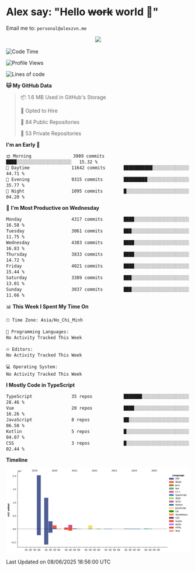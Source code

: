 # Alex say: "Hello ~~work~~ world 🐾"
Email me to: `personal@alexzvn.me`


<p align=center>
  <a href="https://skillicons.dev">
    <img src="https://skillicons.dev/icons?i=ts,js,php,nodejs,bun,vue,nuxt,react,svelte,tauri,laravel,rust,mongodb,docker,electron,redis,rabbitmq,tailwind,git,cloudflare,elysia,mysql,nginx,rollupjs,sentry,ubuntu,yarn,html,css,vite" />
  </a>
</p>

<!--START_SECTION:waka-->
![Code Time](http://img.shields.io/badge/Code%20Time-1%2C066%20hrs%2055%20mins-blue)

![Profile Views](http://img.shields.io/badge/Profile%20Views-0-blue)

![Lines of code](https://img.shields.io/badge/From%20Hello%20World%20I%27ve%20Written-40.8%20million%20lines%20of%20code-blue)

**🐱 My GitHub Data** 

> 📦 1.6 MB Used in GitHub's Storage 
 > 
> 💼 Opted to Hire
 > 
> 📜 84 Public Repositories 
 > 
> 🔑 53 Private Repositories 
 > 
**I'm an Early 🐤** 

```text
🌞 Morning                3989 commits        ████░░░░░░░░░░░░░░░░░░░░░   15.32 % 
🌆 Daytime                11642 commits       ███████████░░░░░░░░░░░░░░   44.71 % 
🌃 Evening                9315 commits        █████████░░░░░░░░░░░░░░░░   35.77 % 
🌙 Night                  1095 commits        █░░░░░░░░░░░░░░░░░░░░░░░░   04.20 % 
```
📅 **I'm Most Productive on Wednesday** 

```text
Monday                   4317 commits        ████░░░░░░░░░░░░░░░░░░░░░   16.58 % 
Tuesday                  3061 commits        ███░░░░░░░░░░░░░░░░░░░░░░   11.75 % 
Wednesday                4383 commits        ████░░░░░░░░░░░░░░░░░░░░░   16.83 % 
Thursday                 3833 commits        ████░░░░░░░░░░░░░░░░░░░░░   14.72 % 
Friday                   4021 commits        ████░░░░░░░░░░░░░░░░░░░░░   15.44 % 
Saturday                 3389 commits        ███░░░░░░░░░░░░░░░░░░░░░░   13.01 % 
Sunday                   3037 commits        ███░░░░░░░░░░░░░░░░░░░░░░   11.66 % 
```


📊 **This Week I Spent My Time On** 

```text
🕑︎ Time Zone: Asia/Ho_Chi_Minh

💬 Programming Languages: 
No Activity Tracked This Week

🔥 Editors: 
No Activity Tracked This Week

💻 Operating System: 
No Activity Tracked This Week
```

**I Mostly Code in TypeScript** 

```text
TypeScript               35 repos            ███████░░░░░░░░░░░░░░░░░░   28.46 % 
Vue                      20 repos            ████░░░░░░░░░░░░░░░░░░░░░   16.26 % 
JavaScript               8 repos             ██░░░░░░░░░░░░░░░░░░░░░░░   06.50 % 
Kotlin                   5 repos             █░░░░░░░░░░░░░░░░░░░░░░░░   04.07 % 
CSS                      3 repos             █░░░░░░░░░░░░░░░░░░░░░░░░   02.44 % 
```



**Timeline**

![Lines of Code chart](https://raw.githubusercontent.com/alexzvn/alexzvn/main/assets/bar_graph.png)


 Last Updated on 08/06/2025 18:56:00 UTC
<!--END_SECTION:waka-->
